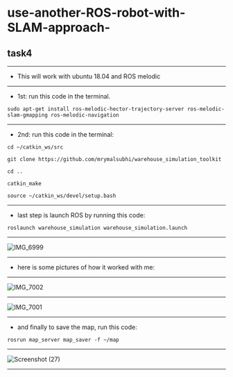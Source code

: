 # use-another-ROS-robot-with-SLAM-approach-
## task4
 
---

- This will work with ubuntu 18.04 and ROS melodic

---

- 1st: run this code in the terminal.

`sudo apt-get install ros-melodic-hector-trajectory-server ros-melodic-slam-gmapping ros-melodic-navigation`

---

- 2nd: run this code in the terminal:

```
cd ~/catkin_ws/src

git clone https://github.com/mrymalsubhi/warehouse_simulation_toolkit

cd ..

catkin_make

source ~/catkin_ws/devel/setup.bash
```

---

- last step is launch ROS by running this code: 

`roslaunch warehouse_simulation warehouse_simulation.launch`

---

![IMG_6999](https://user-images.githubusercontent.com/85639068/129168796-6e4647b0-f3be-4064-8438-2377083772db.jpg)


---

- here is some pictures of how it worked with me: 

---

![IMG_7002](https://user-images.githubusercontent.com/85639068/129168321-7eb9d024-e2b3-4140-9961-4e5da30122c0.jpg)

---

![IMG_7001](https://user-images.githubusercontent.com/85639068/129168342-8a2d4711-f1de-4ef4-b35e-76e2db278a06.jpg)

---

- and finally to save the map, run this code: 

`rosrun map_server map_saver -f ~/map`

---

![Screenshot (27)](https://user-images.githubusercontent.com/85639068/129303895-2328b5bc-8c4d-4887-b93d-6ce20e4a7fae.jpeg)

---
